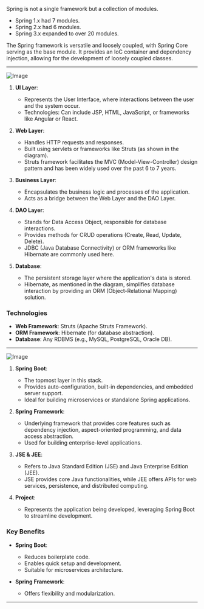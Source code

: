 Spring is not a single framework but a collection of modules. 

- Spring 1.x had 7 modules.
- Spring 2.x had 6 modules.
- Spring 3.x expanded to over 20 modules.

The Spring framework is versatile and loosely coupled, with Spring Core serving as the base module. It provides an IoC container and dependency injection, allowing for the development of loosely coupled classes.

---

![Image](https://github.com/user-attachments/assets/2a6dbe1a-783b-49f8-8754-0e1e5e3708b8)
1. **UI Layer**:
   - Represents the User Interface, where interactions between the user and the system occur.
   - Technologies: Can include JSP, HTML, JavaScript, or frameworks like Angular or React.

2. **Web Layer**:
   - Handles HTTP requests and responses.
   - Built using servlets or frameworks like Struts (as shown in the diagram).
   - Struts framework facilitates the MVC (Model-View-Controller) design pattern and has been widely used over the past 6 to 7 years.

3. **Business Layer**:
   - Encapsulates the business logic and processes of the application.
   - Acts as a bridge between the Web Layer and the DAO Layer.

4. **DAO Layer**:
   - Stands for Data Access Object, responsible for database interactions.
   - Provides methods for CRUD operations (Create, Read, Update, Delete).
   - JDBC (Java Database Connectivity) or ORM frameworks like Hibernate are commonly used here.

5. **Database**:
   - The persistent storage layer where the application's data is stored.
   - Hibernate, as mentioned in the diagram, simplifies database interaction by providing an ORM (Object-Relational Mapping) solution.

### Technologies
- **Web Framework**: Struts (Apache Struts Framework).
- **ORM Framework**: Hibernate (for database abstraction).
- **Database**: Any RDBMS (e.g., MySQL, PostgreSQL, Oracle DB).

---

![Image](https://github.com/user-attachments/assets/e0bc6dfd-9ac6-4fb6-a567-c2d087214d53)

1. **Spring Boot**:
   - The topmost layer in this stack.
   - Provides auto-configuration, built-in dependencies, and embedded server support.
   - Ideal for building microservices or standalone Spring applications.

2. **Spring Framework**:
   - Underlying framework that provides core features such as dependency injection, aspect-oriented programming, and data access abstraction.
   - Used for building enterprise-level applications.

3. **JSE & JEE**:
   - Refers to Java Standard Edition (JSE) and Java Enterprise Edition (JEE).
   - JSE provides core Java functionalities, while JEE offers APIs for web services, persistence, and distributed computing.

4. **Project**:
   - Represents the application being developed, leveraging Spring Boot to streamline development.

### Key Benefits
- **Spring Boot**:
  - Reduces boilerplate code.
  - Enables quick setup and development.
  - Suitable for microservices architecture.

- **Spring Framework**:
  - Offers flexibility and modularization.
---
